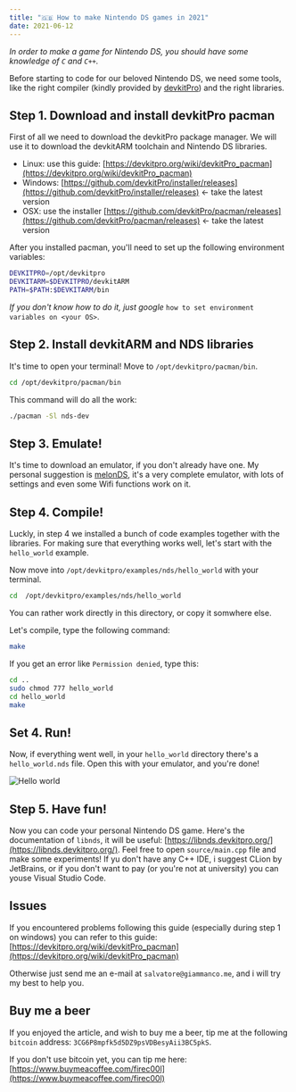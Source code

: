 ```yaml
---
title: "🇬🇧 How to make Nintendo DS games in 2021"
date: 2021-06-12
---
```


*In order to make a game for Nintendo DS, you should have some knowledge of `C` and `C++`.*

Before starting to code for our beloved Nintendo DS, we need some tools, like the right compiler (kindly provided by [devkitPro](https://devkitpro.org/)) and the right libraries.
<!-- more -->
## Step 1. Download and install devkitPro pacman

First of all we need to download the devkitPro package manager. We will use it to download the devkitARM toolchain and Nintendo DS libraries.

- Linux: use this guide: [https://devkitpro.org/wiki/devkitPro_pacman](https://devkitpro.org/wiki/devkitPro_pacman)
- Windows: [https://github.com/devkitPro/installer/releases](https://github.com/devkitPro/installer/releases) ← take the latest version
- OSX: use the installer [https://github.com/devkitPro/pacman/releases](https://github.com/devkitPro/pacman/releases) ← take the latest version

After you installed pacman, you'll need to set up the following environment variables:

```bash
DEVKITPRO=/opt/devkitpro
DEVKITARM=$DEVKITPRO/devkitARM
PATH=$PATH:$DEVKITARM/bin
```

*If you don't know how to do it, just google* `how to set environment variables on <your OS>`.

## Step 2. Install devkitARM and NDS libraries

It's time to open your terminal! Move to `/opt/devkitpro/pacman/bin`.

```bash
cd /opt/devkitpro/pacman/bin
```

This command will do all the work:

```bash
./pacman -Sl nds-dev
```

## Step 3. Emulate!

It's time to download an emulator, if you don't already have one. My personal suggestion is [melonDS](http://melonds.kuribo64.net/downloads.php), it's a very complete emulator, with lots of settings and even some Wifi functions work on it.

## Step 4. Compile!

Luckly, in step 4 we installed a bunch of code examples together with the libraries. For making sure that everything works well, let's start with the `hello_world` example.

Now move into `/opt/devkitpro/examples/nds/hello_world` with your terminal.

```bash
cd  /opt/devkitpro/examples/nds/hello_world
```

You can rather work directly in this directory, or copy it somwhere else.

Let's compile, type the following command:

```bash
make
```

If you get an error like `Permission denied`, type this:

```bash
cd ..
sudo chmod 777 hello_world
cd hello_world
make
```

## Set 4. Run!

Now, if everything went well, in your `hello_world` directory there's a `hello_world.nds` file. Open this with your emulator, and you're done!

![Hello world](../img/nds/hello_world.png)

## Step 5. Have fun!

Now you can code your personal Nintendo DS game. Here's the documentation of `libnds`, it will be useful: [https://libnds.devkitpro.org/](https://libnds.devkitpro.org/).
Feel free to open `source/main.cpp` file and make some experiments! If yu don't have any C++ IDE, i suggest CLion by JetBrains, or if you don't want to pay (or you're not at university) you can youse Visual Studio Code.

## Issues

If you encountered problems following this guide (especially during step 1 on windows) you can refer to this guide: [https://devkitpro.org/wiki/devkitPro_pacman](https://devkitpro.org/wiki/devkitPro_pacman)

Otherwise just send me an e-mail at `salvatore@giammanco.me`, and i will try my best to help you.

## Buy me a beer

If you enjoyed the article, and wish to buy me a beer, tip me at the following `bitcoin` address: `3CG6P8mpfk5d5DZ9psVDBesyAii3BC5pkS`.

If you don't use bitcoin yet, you can tip me here: [https://www.buymeacoffee.com/firec00l](https://www.buymeacoffee.com/firec00l)